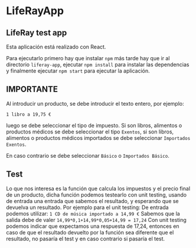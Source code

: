 # LifeRayApp
## LifeRay test app

Esta aplicación está realizado con React.

Para ejecutarlo primero hay que instalar ```npm``` más tarde hay que ir al directorio ```liferay-app```, ejecutar
```npm install``` para instalar las dependencias y finalmente ejecutar ```npm start``` para ejecutar la aplicación.


## IMPORTANTE
Al introducir un producto, se debe introducir el texto entero, por ejemplo:

```1 libro a 19,75 €```

luego se debe seleccionar el tipo de impuesto.
Si son libros, alimentos o productos médicos se debe seleccionar el tipo ```Exentos```, si son libros, alimentos o productos médicos importados se debe seleccionar ```Importados Exentos```.

En caso contrario se debe seleccionar ```Básico``` o ```Importados Básico```.


## Test

Lo que nos interesa es la función que calcula los impuestos y el precio final de un producto, dicha función podemos testearlo con unit testing, usando de entrada una entrada que sabemos el resultado, y esperando que se devuelva un resultado.
Por ejemplo para el unit testing:
De entrada podemos utilizar:
```1 CD de música importado a 14,99 €```
Sabemos que la salida debe de valer
```14,99*0,1+14,99*0,05+14,99 = 17,24```
Con unit testing podemos indicar que expectamos una respuesta de 17,24, entonces en caso de que el resultado devuelto por la función sea diferente que el resultado, no pasaría el test y en caso contrario si pasaría el test.
